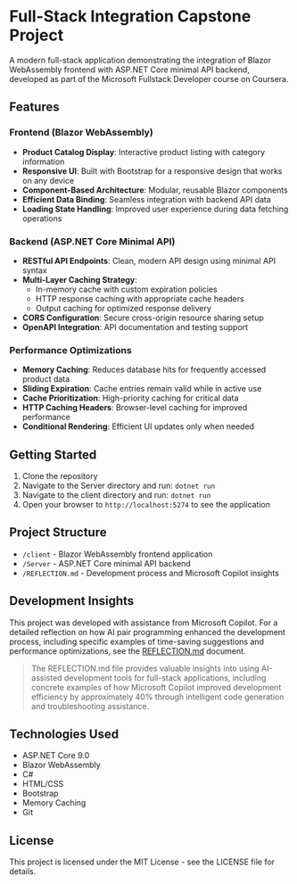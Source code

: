 # Full-Stack Integration Capstone Project

A modern full-stack application demonstrating the integration of Blazor WebAssembly frontend with ASP.NET Core minimal API backend, developed as part of the Microsoft Fullstack Developer course on Coursera.

## Features

### Frontend (Blazor WebAssembly)

- **Product Catalog Display**: Interactive product listing with category information
- **Responsive UI**: Built with Bootstrap for a responsive design that works on any device
- **Component-Based Architecture**: Modular, reusable Blazor components
- **Efficient Data Binding**: Seamless integration with backend API data
- **Loading State Handling**: Improved user experience during data fetching operations

### Backend (ASP.NET Core Minimal API)

- **RESTful API Endpoints**: Clean, modern API design using minimal API syntax
- **Multi-Layer Caching Strategy**:
  - In-memory cache with custom expiration policies
  - HTTP response caching with appropriate cache headers
  - Output caching for optimized response delivery
- **CORS Configuration**: Secure cross-origin resource sharing setup
- **OpenAPI Integration**: API documentation and testing support

### Performance Optimizations

- **Memory Caching**: Reduces database hits for frequently accessed product data
- **Sliding Expiration**: Cache entries remain valid while in active use
- **Cache Prioritization**: High-priority caching for critical data
- **HTTP Caching Headers**: Browser-level caching for improved performance
- **Conditional Rendering**: Efficient UI updates only when needed

## Getting Started

1. Clone the repository
2. Navigate to the Server directory and run: `dotnet run`
3. Navigate to the client directory and run: `dotnet run`
4. Open your browser to `http://localhost:5274` to see the application

## Project Structure

- `/client` - Blazor WebAssembly frontend application
- `/Server` - ASP.NET Core minimal API backend
- `/REFLECTION.md` - Development process and Microsoft Copilot insights

## Development Insights

This project was developed with assistance from Microsoft Copilot. For a detailed reflection on how AI pair programming enhanced the development process, including specific examples of time-saving suggestions and performance optimizations, see the [REFLECTION.md](REFLECTION.md) document.

> The REFLECTION.md file provides valuable insights into using AI-assisted development tools for full-stack applications, including concrete examples of how Microsoft Copilot improved development efficiency by approximately 40% through intelligent code generation and troubleshooting assistance.

## Technologies Used

- ASP.NET Core 9.0
- Blazor WebAssembly
- C#
- HTML/CSS
- Bootstrap
- Memory Caching
- Git

## License

This project is licensed under the MIT License - see the LICENSE file for details.
